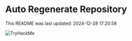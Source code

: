 # Auto Regenerate Repository

This README was last updated: 2024-12-28 17:20:58

 ![TryHackMe](https://tryhackme.com/badge/533634)